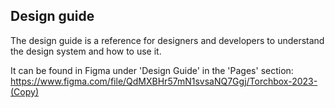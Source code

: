 ## Design guide

The design guide is a reference for designers and developers to understand the design system and how to use it.

It can be found in Figma under 'Design Guide' in the 'Pages' section: https://www.figma.com/file/QdMXBHr57mN1svsaNQ7Ggj/Torchbox-2023-(Copy)
